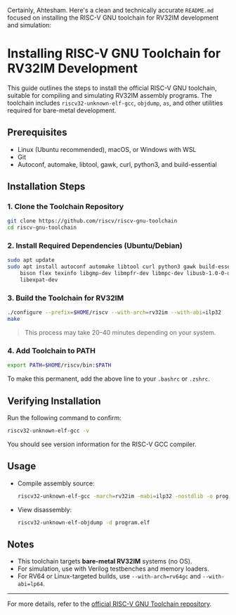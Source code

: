 Certainly, Ahtesham. Here's a clean and technically accurate `README.md` focused on installing the RISC-V GNU toolchain for RV32IM development and simulation:


# Installing RISC-V GNU Toolchain for RV32IM Development

This guide outlines the steps to install the official RISC-V GNU toolchain, suitable for compiling and simulating RV32IM assembly programs. The toolchain includes `riscv32-unknown-elf-gcc`, `objdump`, `as`, and other utilities required for bare-metal development.

## Prerequisites

- Linux (Ubuntu recommended), macOS, or Windows with WSL
- Git
- Autoconf, automake, libtool, gawk, curl, python3, and build-essential

## Installation Steps

### 1. Clone the Toolchain Repository

```bash
git clone https://github.com/riscv/riscv-gnu-toolchain
cd riscv-gnu-toolchain
```

### 2. Install Required Dependencies (Ubuntu/Debian)

```bash
sudo apt update
sudo apt install autoconf automake libtool curl python3 gawk build-essential \
    bison flex texinfo libgmp-dev libmpfr-dev libmpc-dev libusb-1.0-0-dev \
    libexpat-dev
```

### 3. Build the Toolchain for RV32IM

```bash
./configure --prefix=$HOME/riscv --with-arch=rv32im --with-abi=ilp32
make
```

> This process may take 20–40 minutes depending on your system.

### 4. Add Toolchain to PATH

```bash
export PATH=$HOME/riscv/bin:$PATH
```

To make this permanent, add the above line to your `.bashrc` or `.zshrc`.

## Verifying Installation

Run the following command to confirm:

```bash
riscv32-unknown-elf-gcc -v
```

You should see version information for the RISC-V GCC compiler.

## Usage

- Compile assembly source:
  ```bash
  riscv32-unknown-elf-gcc -march=rv32im -mabi=ilp32 -nostdlib -o program.elf program.s
  ```
- View disassembly:
  ```bash
  riscv32-unknown-elf-objdump -d program.elf
  ```

## Notes

- This toolchain targets **bare-metal RV32IM** systems (no OS).
- For simulation, use with Verilog testbenches and memory loaders.
- For RV64 or Linux-targeted builds, use `--with-arch=rv64gc` and `--with-abi=lp64`.

---

For more details, refer to the [official RISC-V GNU Toolchain repository](https://github.com/riscv/riscv-gnu-toolchain).
```
